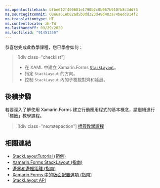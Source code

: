 ```yaml
---
ms.openlocfilehash: bfbe612f400681e1790b2c0b067b910fb8c3dd76
ms.sourcegitcommit: 00e6a61eb82ad5b0dd323d48d483a74bedd814f2
ms.translationtype: HT
ms.contentlocale: zh-TW
ms.lasthandoff: 09/29/2020
ms.locfileid: "91451356"
---
```

恭喜您完成此教學課程，您已學會如何：

> [!div class="checklist"]
>
> - 在 XAML 中建立 Xamarin.Forms [`StackLayout`](xref:Xamarin.Forms.StackLayout)。
> - 指定 `StackLayout` 的方向。
> - 控制 `StackLayout` 內的子檢視對齊和延展。

## <a name="next-steps"></a>後續步驟

若要深入了解使用 Xamarin.Forms 建立行動應用程式的基本概念，請繼續進行「標籤」教學課程。

> [!div class="nextstepaction"]
> [標籤教學課程](~/get-started/tutorials/label/index.yml)

## <a name="related-links"></a>相關連結

- [StackLayoutTutorial (範例)](/samples/xamarin/xamarin-forms-samples/getstarted-tutorials-stacklayouttutorial/)
- [Xamarin.Forms StackLayout (指南)](~/xamarin-forms/user-interface/layouts/stacklayout.md)
- [邊界和邊框距離 (指南)](~/xamarin-forms/user-interface/layouts/margin-and-padding.md)
- [Xamarin.Forms 中的版面配置選項 (指南)](~/xamarin-forms/user-interface/layouts/layout-options.md)
- [StackLayout API](xref:Xamarin.Forms.StackLayout)
